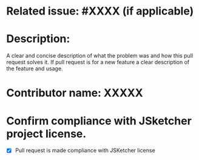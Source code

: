 Related issue: #XXXX  (if applicable)
=========================

Description:
=========================
A clear and concise description of what the problem was and how this pull request solves it.
If pull request is for a new feature a clear description of the feature and usage.


Contributor name: XXXXX
=========================


Confirm compliance with JSketcher project license. 
=========================
- [x] Pull request is made compliance with JSKetcher license  